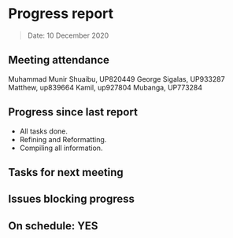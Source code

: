 
<!-- File name must be Year-Month-Date.md
e.g. 2020-10-12.md -->

<!--One report per week Minimum!-->
# Progress report

> Date: 10 December 2020

<!--Names of those who attended the meeting, CSV-->
## Meeting attendance

Muhammad Munir Shuaibu, UP820449
George Sigalas, UP933287
Matthew, up839664
Kamil, up927804
Mubanga, UP773284

## Progress since last report
<!--What have you done ?-->
<!--Single line bullet point-->
* All tasks done.
* Refining and Reformatting.
* Compiling all information.

## Tasks for next meeting

<!--What will you do before the next?-->
<!--Single line bullet point-->

## Issues blocking progress

<!--Pick one-->
<!--## On schedule: YES-->
<!--## On schedule: NO-->

## On schedule: YES
